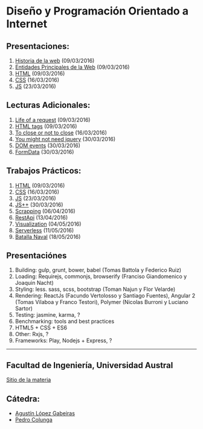 # Diseño y Programación Orientado a Internet

## Presentaciones:

1. [Historia de la web](history) (09/03/2016)
2. [Entidades Principales de la Web](entities) (09/03/2016)
3. [HTML](html) (09/03/2016)
4. [CSS](styles) (16/03/2016)
5. [JS](js) (23/03/2016)

## Lecturas Adicionales:

1. [Life of a request](http://igoro.com/archive/what-really-happens-when-you-navigate-to-a-url) (09/03/2016)
2. [HTML tags](http://www.w3schools.com/tags) (09/03/2016)
3. [To close or not to close](http://www.colorglare.com/2014/02/03/to-close-or-not-to-close.html) (16/03/2016)
4. [You might not need jquery](http://youmightnotneedjquery.com) (30/03/2016)
5. [DOM events](https://www.smashingmagazine.com/2013/11/an-introduction-to-dom-events) (30/03/2016)
6. [FormData](https://developer.mozilla.org/en-US/docs/Web/API/FormData/Using_FormData_Objects) (30/03/2016)

## Trabajos Prácticos:

1. [HTML](practice/html) (09/03/2016)
2. [CSS](practice/styles) (16/03/2016)
3. [JS](practice/js) (23/03/2016)
4. [JS++](practice/js++) (30/03/2016)
5. [Scrapping](practice/scrapping) (06/04/2016)
6. [RestApi](practice/restapi) (13/04/2016)
7. [Visualization](practice/visualization) (04/05/2016)
8. [Serverless](practice/serverless) (11/05/2016)
9. [Batalla Naval](practice/papoy) (18/05/2016)

## Presentaciónes

1. Building: gulp, grunt, bower, babel (Tomas Battola y Federico Ruiz)
2. Loading: Requirejs, commonjs, browserify (Franciso Giandomenico y Joaquin Nacht)
3. Styling: less. sass, scss, bootstrap (Toman Najun y Flor Velarde)
4. Rendering: ReactJs (Facundo Vertolosso y Santiago Fuentes), Angular 2 (Tomas Vilaboa y Franco Testori), Polymer (Nicolas Burroni y Luciano Sartor)
5. Testing: jasmine, karma, ?
6. Benchmarking: tools and best practices
7. HTML5 + CSS + ES6
8. Other: Rxjs, ?
9. Frameworks: Play, Nodejs + Express, ?

---

## Facultad de Ingeniería, Universidad Austral

[Sitio de la materia](http://facultaddeingenieria.github.io/dpoi)

## Cátedra:

* [Agustín López Gabeiras](//github.com/agustinlg)
* [Pedro Colunga](//github.com/pcolunga)
